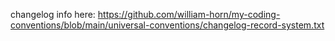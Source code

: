changelog info here: <https://github.com/william-horn/my-coding-conventions/blob/main/universal-conventions/changelog-record-system.txt>